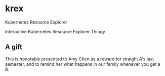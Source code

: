 # krex

Kubernetes Resource Explorer

Interactive Kubernetes Resource Explorer Thingy

## A gift

This is honorably presented to Amy Chen as a reward for straight A's last semester, and to remind her what happens in our family whenever you get a B.

